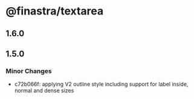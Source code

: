 # @finastra/textarea

## 1.6.0

## 1.5.0

### Minor Changes

- c72b066f: applying V2 outline style including support for label inside, normal and dense sizes
